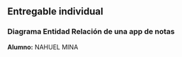 ## Entregable individual

### Diagrama Entidad Relación de una app de notas

**Alumno:** NAHUEL MINA
